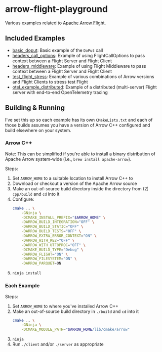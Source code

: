 # arrow-flight-playground

Various examples related to [Apache Arrow Flight](https://arrow.apache.org/docs/format/Flight.html).

## Included Examples

- [basic_doput](./basic_doput/): Basic example of the `DoPut` call
- [headers_call_options](./headers_call_options/): Example of using FlightCallOptions to pass context between a Flight Server and Flight Client
- [headers_middleware](./headers_middleware/): Example of using Flight Middleware to pass context between a Flight Server and Flight Client
- [test_flight_stress](./test_flight_stress/): Example of various combinations of Arrow versions and Flight Clients to stress test Flight
- [otel_example_distributed](./otel_example_distributed/): Example of a distributed (multi-server) Flight server with end-to-end OpenTelemetry tracing


## Building & Running

I've set this up so each example has its own `CMakeLists.txt` and each of those builds assumes you have a version of Arrow C++ configured and build elsewhere on your system.

### Arrow C++

Note: This can be simplified if you're able to install a binary distribution of Apache Arrow system-wide (i.e., `brew install apache-arrow`).

Steps:

1. Set `ARROW_HOME` to a suitable location to install Arrow C++ to
2. Download or checkout a version of the Apache Arrow source
3. Make an out-of-source build directory inside the directory from (2) `cpp/build` and `cd` into it
4. Configure:
    ```sh
    cmake .. \
        -GNinja \
        -DCMAKE_INSTALL_PREFIX="$ARROW_HOME" \
        -DARROW_BUILD_INTEGRATION="OFF" \
        -DARROW_BUILD_STATIC="OFF" \
        -DARROW_BUILD_TESTS="OFF" \
        -DARROW_EXTRA_ERROR_CONTEXT="ON" \
        -DARROW_WITH_RE2="OFF" \
        -DARROW_WITH_UTF8PROC="OFF" \
        -DCMAKE_BUILD_TYPE="Debug" \
        -DARROW_FLIGHT="ON" \
        -DARROW_FILESYSTEM="ON" \
        -DARROW_PARQUET=ON
    ```
5. `ninja install`

### Each Example

Steps:

1. Set `ARROW_HOME` to where you've installed Arrow C++
2. Make an out-of-source build directory in `./build` and `cd` into it
    ```sh
    cmake .. \
        -GNinja \
        -DCMAKE_MODULE_PATH="$ARROW_HOME/lib/cmake/arrow"
    ```
3. `ninja`
4. Run `./client` and/or `./server` as appropriate
